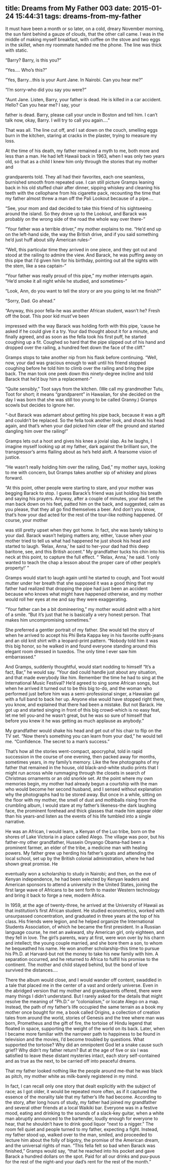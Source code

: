 title: Dreams from My Father 003
date: 2015-01-24 15:44:31
tags: dreams-from-my-father
---

It must have been a month or so later, on a cold, dreary November morning, the sun faint behind a gauze of clouds, that the other call came. I was in the middle of making myself breakfast, with coffee on the stove and two eggs in the skillet, when my roommate handed me the phone. The line was thick with static.

“Barry? Barry, is this you?”

“Yes.... Who’s this?”

“Yes, Barry...this is your Aunt Jane. In Nairobi. Can you hear me?”

“I’m sorry-who did you say you were?”

“Aunt Jane. Listen, Barry, your father is dead. He is killed in a car accident. Hello? Can you hear me? I say, your

father is dead. Barry, please call your uncle in Boston and tell him. I can’t talk now, okay, Barry. I will try to call you again....”

That was all. The line cut off, and I sat down on the couch, smelling eggs burn in the kitchen, staring at cracks in the plaster, trying to measure my loss.

At the time of his death, my father remained a myth to me, both more and less than a man. He had left Hawaii back in 1963, when I was only two years old, so that as a child I knew him only through the stories that my mother and

grandparents told. They all had their favorites, each one seamless, burnished smooth from repeated use. I can still picture Gramps leaning back in his old stuffed chair after dinner, sipping whiskey and cleaning his teeth with the cellophane from his cigarette pack, recounting the time that my father almost threw a man off the Pali Lookout because of a pipe....

“See, your mom and dad decided to take this friend of his sightseeing around the island. So they drove up to the Lookout, and Barack was probably on the wrong side of the road the whole way over there-”

“Your father was a terrible driver,” my mother explains to me. “He’d end up on the left-hand side, the way the British drive, and if you said something he’d just huff about silly American rules-”

“Well, this particular time they arrived in one piece, and they got out and stood at the railing to admire the view. And Barack, he was puffing away on this pipe that I’d given him for his birthday, pointing out all the sights with the stem, like a sea captain-”

“Your father was really proud of this pipe,” my mother interrupts again. “He’d smoke it all night while he studied, and sometimes-”

“Look, Ann, do you want to tell the story or are you going to let me finish?”

“Sorry, Dad. Go ahead.”

“Anyway, this poor fella-he was another African student, wasn’t he? Fresh off the boat. This poor kid must’ve been

impressed with the way Barack was holding forth with this pipe, ’cause he asked if he could give it a try. Your dad thought about it for a minute, and finally agreed, and as soon as the fella took his first puff, he started coughing up a fit. Coughed so hard that the pipe slipped out of his hand and dropped over the railing, a hundred feet down the face of the cliff.”

Gramps stops to take another nip from his flask before continuing. “Well, now, your dad was gracious enough to wait until his friend stopped coughing before he told him to climb over the railing and bring the pipe back. The man took one peek down this ninety-degree incline and told Barack that he’d buy him a replacement-”

“Quite sensibly,” Toot says from the kitchen. (We call my grandmother Tutu, Toot for short; it means “grandparent” in Hawaiian, for she decided on the day I was born that she was still too young to be called Granny.) Gramps scowls but decides to ignore her.

“-but Barack was adamant about getting his pipe back, because it was a gift and couldn’t be replaced. So the fella took another look, and shook his head again, and that’s when your dad picked him clear off the ground and started dangling him over the railing!”

Gramps lets out a hoot and gives his knee a jovial slap. As he laughs, I imagine myself looking up at my father, dark against the brilliant sun, the transgressor’s arms flailing about as he’s held aloft. A fearsome vision of justice.

“He wasn’t really holding him over the railing, Dad,” my mother says, looking to me with concern, but Gramps takes another sip of whiskey and plows forward.

“At this point, other people were starting to stare, and your mother was begging Barack to stop. I guess Barack’s friend was just holding his breath and saying his prayers. Anyway, after a couple of minutes, your dad set the man back down on his feet, patted him on the back, and suggested, calm as you please, that they all go find themselves a beer. And don’t you know, that’s how your dad acted for the rest of the tour-like nothing happened. Of course, your mother

was still pretty upset when they got home. In fact, she was barely talking to your dad. Barack wasn’t helping matters any, either, ’cause when your mother tried to tell us what had happened he just shook his head and started to laugh. ‘Relax, Anna,’ he said to her-your dad had this deep baritone, see, and this British accent.” My grandfather tucks his chin into his neck at this point, to capture the full effect. “ ‘Relax, Anna,’ he said. ‘I only wanted to teach the chap a lesson about the proper care of other people’s property!’ ”

Gramps would start to laugh again until he started to cough, and Toot would mutter under her breath that she supposed it was a good thing that my father had realized that dropping the pipe had just been an accident because who knows what might have happened otherwise, and my mother would roll her eyes at me and say they were exaggerating.

“Your father can be a bit domineering,” my mother would admit with a hint of a smile. “But it’s just that he is basically a very honest person. That makes him uncompromising sometimes.”

She preferred a gentler portrait of my father. She would tell the story of when he arrived to accept his Phi Beta Kappa key in his favorite outfit-jeans and an old knit shirt with a leopard-print pattern. “Nobody told him it was this big honor, so he walked in and found everyone standing around this elegant room dressed in tuxedos. The only time I ever saw him embarrassed.”

And Gramps, suddenly thoughtful, would start nodding to himself “It’s a fact, Bar,” he would say. “Your dad could handle just about any situation, and that made everybody like him. Remember the time he had to sing at the International Music Festival? He’d agreed to sing some African songs, but when he arrived it turned out to be this big to-do, and the woman who performed just before him was a semi-professional singer, a Hawaiian gal with a full band to back her up. Anyone else would have stopped right there, you know, and explained that there had been a mistake. But not Barack. He got up and started singing in front of this big crowd-which is no easy feat, let me tell you-and he wasn’t great, but he was so sure of himself that before you knew it he was getting as much applause as anybody.”

My grandfather would shake his head and get out of his chair to flip on the TV set. “Now there’s something you can learn from your dad,” he would tell me. “Confidence. The secret to a man’s success.”

That’s how all the stories went-compact, apocryphal, told in rapid succession in the course of one evening, then packed away for months, sometimes years, in my family’s memory. Like the few photographs of my father that remained in the house, old black-and-white studio prints that I might run across while rummaging through the closets in search of Christmas ornaments or an old snorkle set. At the point where my own memories begin, my mother had already begun a courtship with the man who would become her second husband, and I sensed without explanation why the photographs had to be stored away. But once in a while, sitting on the floor with my mother, the smell of dust and mothballs rising from the crumbling album, I would stare at my father’s likeness-the dark laughing face, the prominent forehead and thick glasses that made him appear older than his years-and listen as the events of his life tumbled into a single narrative.

He was an African, I would learn, a Kenyan of the Luo tribe, born on the shores of Lake Victoria in a place called Alego. The village was poor, but his father-my other grandfather, Hussein Onyango Obama-had been a prominent farmer, an elder of the tribe, a medicine man with healing powers. My father grew up herding his father’s goats and attending the local school, set up by the British colonial administration, where he had shown great promise. He

eventually won a scholarship to study in Nairobi; and then, on the eve of Kenyan independence, he had been selected by Kenyan leaders and American sponsors to attend a university in the United States, joining the first large wave of Africans to be sent forth to master Western technology and bring it back to forge a new, modern Africa.

In 1959, at the age of twenty-three, he arrived at the University of Hawaii as that institution’s first African student. He studied econometrics, worked with unsurpassed concentration, and graduated in three years at the top of his class. His friends were legion, and he helped organize the International Students Association, of which he became the first president. In a Russian language course, he met an awkward, shy American girl, only eighteen, and they fell in love. The girl’s parents, wary at first, were won over by his charm and intellect; the young couple married, and she bore them a son, to whom he bequeathed his name. He won another scholarship-this time to pursue his Ph.D. at Harvard-but not the money to take his new family with him. A separation occurred, and he returned to Africa to fulfill his promise to the continent. The mother and child stayed behind, but the bond of love survived the distances....

There the album would close, and I would wander off content, swaddled in a tale that placed me in the center of a vast and orderly universe. Even in the abridged version that my mother and grandparents offered, there were many things I didn’t understand. But I rarely asked for the details that might resolve the meaning of “Ph.D.” or “colonialism,” or locate Alego on a map. Instead, the path of my father’s life occupied the same terrain as a book my mother once bought for me, a book called Origins, a collection of creation tales from around the world, stories of Genesis and the tree where man was born, Prometheus and the gift of fire, the tortoise of Hindu legend that floated in space, supporting the weight of the world on its back. Later, when I became more familiar with the narrower path to happiness to be found in television and the movies, I’d become troubled by questions. What supported the tortoise? Why did an omnipotent God let a snake cause such grief? Why didn’t my father return? But at the age of five or six I was satisfied to leave these distant mysteries intact, each story self-contained and as true as the next, to be carried off into peaceful dreams.

That my father looked nothing like the people around me-that he was black as pitch, my mother white as milk-barely registered in my mind.

In fact, I can recall only one story that dealt explicitly with the subject of race; as I got older, it would be repeated more often, as if it captured the essence of the morality tale that my father’s life had become. According to the story, after long hours of study, my father had joined my grandfather and several other friends at a local Waikiki bar. Everyone was in a festive mood, eating and drinking to the sounds of a slack-key guitar, when a white man abruptly announced to the bartender, loudly enough for everyone to hear, that he shouldn’t have to drink good liquor “next to a nigger.” The room fell quiet and people turned to my father, expecting a fight. Instead, my father stood up, walked over to the man, smiled, and proceeded to lecture him about the folly of bigotry, the promise of the American dream, and the universal rights of man. “This fella felt so bad when Barack was finished,” Gramps would say, “that he reached into his pocket and gave Barack a hundred dollars on the spot. Paid for all our drinks and puu-puus for the rest of the night-and your dad’s rent for the rest of the month.”

